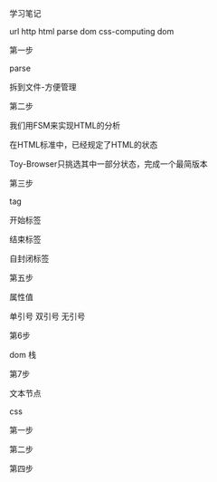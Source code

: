 学习笔记



url	http	html	parse	dom	css-computing dom


第一步

parse

拆到文件-方便管理


第二步

我们用FSM来实现HTML的分析

在HTML标准中，已经规定了HTML的状态

Toy-Browser只挑选其中一部分状态，完成一个最简版本


第三步

tag

开始标签

结束标签

自封闭标签


第五步

属性值

单引号	
双引号
无引号


第6步

dom 栈

第7步

文本节点



css

第一步

第二步


第四步

